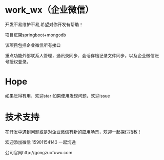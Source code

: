 # work_wx（企业微信）
开发不易维护不易,希望对你开发有帮助！


项目框架springboot+mongodb

该项目包括企业微信所有接口

重点功能外部联系人管理，通讯录同步，会话存档记录文件同步，以及企业微信账号授权登录。

# Hope
如果觉得有用，欢迎star 如果使用发现问题，欢迎issue

# 技术支持
在开发中遇到问题或是对企业微信有新的应用场景，欢迎一起探讨指教！

欢迎添加微信 15901154143 一起沟通

公司官网http://gongzuofuwu.com

